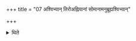 +++
title = "07 अश्विभ्यान् तिरोअह्नियानां सोमानामनुब्रूह्यश्विभ्यान्"

+++

<details><summary>थिते</summary>

अश्विभ्यां तिरोअह्नियानां सोमानामनुब्रूह्यश्विभ्यां तिरोअह्नियानां सोमानां प्रेष्येति सम्प्रैषौ ७
</details>

